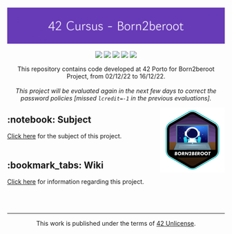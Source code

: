 <p align="center">
  <img src="https://github.com/lbordonal/lbordonal/blob/main/.images/42_Cursus_-_Born2beroot.png">
</p>

<p align="center">
	<img src="https://img.shields.io/badge/score-90%20%2F%20100-success?style=for-the-badge" />
	<img src="https://img.shields.io/github/languages/code-size/lbordonal/01-Born2beroot?style=for-the-badge" />
	<img src="https://img.shields.io/github/languages/count/lbordonal/01-Born2beroot?style=for-the-badge" />
	<img src="https://img.shields.io/github/languages/top/lbordonal/01-Born2beroot?style=for-the-badge" />
	<img src="https://img.shields.io/github/last-commit/lbordonal/01-Born2beroot?style=for-the-badge" />
</p>

<p align="center">
This repository contains code developed at 42 Porto for Born2beroot Project, from 02/12/22 to 16/12/22. <br/><br/>
<em>This project will be evaluated again in the next few days to correct the password policies [missed <code>lcredit=-1</code> in the previous evaluations].</em>
</p>

<img src="https://github.com/lbordonal/lbordonal/blob/main/.42_badges/born2beroote.png" align="right" />
<h2>
	 :notebook: Subject
</h2>
<a href="https://github.com/lbordonal/01-Born2beroot/blob/main/Subject/en.subject.pdf">Click here</a> for the subject of this project.
<br /><br />

<h2 align="left">
	 :bookmark_tabs: Wiki
</h2>
<a href="https://github.com/lbordonal/01-Born2beroot/wiki">Click here</a> for information regarding this project.
<br /><br />



<br />
<br />
<hr/>
<p align="center">
This work is published under the terms of <a href="https://github.com/gcamerli/42unlicense">42 Unlicense</a>.
</p>
